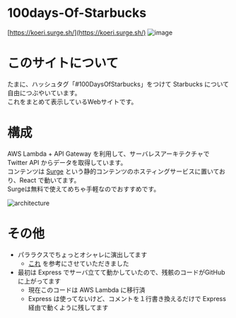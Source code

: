 # 100days-Of-Starbucks 

[https://koeri.surge.sh/](https://koeri.surge.sh/)
![image](https://user-images.githubusercontent.com/5979966/87044612-c1460900-c231-11ea-85f2-e6c16eefefee.png)


# このサイトについて

たまに、ハッシュタグ「#100DaysOfStarbucks」をつけて Starbucks について自由につぶやいています。  
これをまとめて表示しているWebサイトです。


# 構成

AWS Lambda + API Gateway を利用して、サーバレスアーキテクチャで Twitter API からデータを取得しています。  
コンテンツは [Surge](https://surge.sh/) という静的コンテンツのホスティングサービスに置いており、React で動いてます。  
Surgeは無料で使えてめちゃ手軽なのでおすすめです。

![architecture](https://user-images.githubusercontent.com/5979966/87047507-92ca2d00-c235-11ea-9f3e-e82e0953e9e2.png)


# その他

- パララクスでちょっとオシャレに演出してます
  - [これ](https://github.com/DevTips/Parallax-on-the-Web-DevTips-) を参考にさせていただきました
- 最初は Express でサーバ立てて動かしていたので、残骸のコードがGitHubに上がってます
  - 現在このコードは AWS Lambda に移行済
  - Express は使ってないけど、コメントを１行書き換えるだけで Express 経由で動くように残してます

